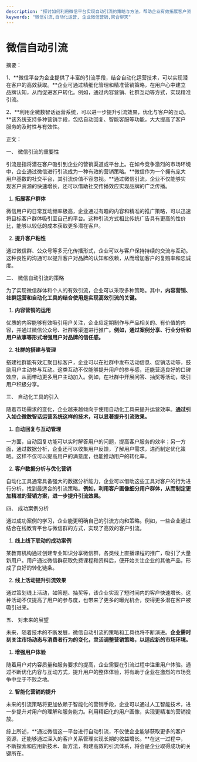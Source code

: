 ```yaml
---
description: "探讨如何利用微信平台实现自动引流的策略与方法，帮助企业有效拓展客户资源和提升营销效率。"
keywords: "微信引流,自动化运营, 企业微信营销,聚合聊天"
---
```

# 微信自动引流

摘要： 

1、**微信平台为企业提供了丰富的引流手段，结合自动化运营技术，可以实现潜在客户的高效获取。**企业可通过精细化管理和精准营销策略，在用户心中建立品牌认知，从而促进客户转化。例如，通过内容营销、社群互动等方式，实现精准引流。

2、**利用企微数智话运营系统，可以进一步提升引流效果，优化与客户的互动。**该系统支持多种营销手段，包括自动回复、智能客服等功能，大大提高了客户服务的及时性与有效性。

正文：

一、 微信引流的重要性

引流是指将潜在客户吸引到企业的营销渠道或平台上。在如今竞争激烈的市场环境中，企业通过微信进行引流成为一种有效的营销策略。**微信作为一个拥有庞大用户基数的社交平台，其引流价值不容忽视。**通过微信引流，企业不仅能够实现客户资源的快速增长，还可以借助社交传播效应实现品牌的广泛传播。

1. **拓展客户群体**

微信用户的日常互动频率极高，企业通过有趣的内容和精准的推广策略，可以迅速将目标客户群体吸引至自己的平台。这种引流方式相比传统广告具有更高的性价比，能够以较低的成本获取更多潜在客户。

2. **提升客户粘性**

通过微信群、公众号等多元化传播形式，企业可以与客户保持持续的交流与互动。这种良性的沟通可以提升客户对品牌的认知和依赖，从而增加客户的复购率和忠诚度。

二、 微信自动引流的策略

为了实现微信群体和个人的有效引流，企业可以采取多种策略。其中，**内容营销、社群运营和自动化工具的结合使用是实现高效引流的关键。**

1. **内容营销的运用**

优质的内容能够有效吸引用户关注，企业应定期制作与产品相关的、有价值的内容，并通过微信公众号、社群等渠道进行推广。**例如，通过案例分享、行业分析和用户故事等形式增强用户对品牌的信任感。**

2. **社群的搭建与管理**

搭建社群能有效汇聚目标客户，企业可以在社群中发布活动信息、促销活动等，鼓励用户主动参与互动。这类互动不仅能够提升用户的参与感，还能营造良好的口碑效应，从而带动更多用户主动加入。例如，在社群中开展问答、抽奖等活动，吸引用户积极分享。

三、 自动化工具的引入

随着市场需求的变化，企业越来越倾向于使用自动化工具来提升运营效率。**通过引入如企微数智话运营系统这样的技术，可以显著提升引流效果。**

1. **自动回复与互动管理**

一方面，自动回复功能可以实时解答用户的问题，提高客户服务的效率；另一方面，通过数据分析，企业还可以收集用户反馈，了解用户需求，进而制定优化策略。这样不仅可以提高用户的满意度，也能推动用户的转化率。

2. **客户数据分析与优化营销**

自动化工具通常具备强大的数据分析能力，企业可以借助这些工具对客户的行为进行分析，找到最适合的引流策略。**例如，利用客户画像细分用户群体，从而制定更加精准的营销方案，进一步提升引流效果。**

四、 成功案例分析

通过成功案例的学习，企业能更明确自己的引流方向和策略。例如，一些企业通过结合在线教育平台与微信群的方式，实现了高效的客户引流。

1. **线上线下联动的成功案例**

某教育机构通过创建专业知识分享微信群，各类线上直播课程的推广，吸引了大量新用户。用户通过微信群获取免费课程和资料后，便开始关注企业的其他产品，形成了良好的转化链条。

2. **线上活动提升引流效果**

通过策划线上活动，如答题、抽奖等，该企业实现了短时间内的客户快速增长。这种活动不仅提高了用户的参与度，也带来了更多的曝光机会，使得更多潜在客户被吸引进来。

五、 对未来的展望

未来，随着技术的不断发展，微信自动引流的策略和工具也将不断演进。**企业需时刻关注市场动态与消费者行为的变化，灵活调整营销策略，以适应新的市场环境。**

1. **增强用户体验**

随着用户对内容质量和服务要求的提高，企业需要在引流过程中注重用户体验。通过不断优化内容与互动方式，提升用户的整体体验，将有助于企业在激烈的市场竞争中立于不败之地。

2. **智能化营销的提升**

未来的引流策略将更加依赖于智能化的营销手段，企业可以通过人工智能技术，进一步提升对用户的理解和服务能力。利用精细化的用户画像，实现更精准的营销投放。

综上所述，**通过微信这一平台进行自动引流，不仅使企业能够获取更多的客户资源，还能够通过深入的客户关系管理实现长期的收益增长。**在这一过程中，不断探索和应用新技术、新方法，构建高效的引流体系，将会是企业取得成功的关键所在。
